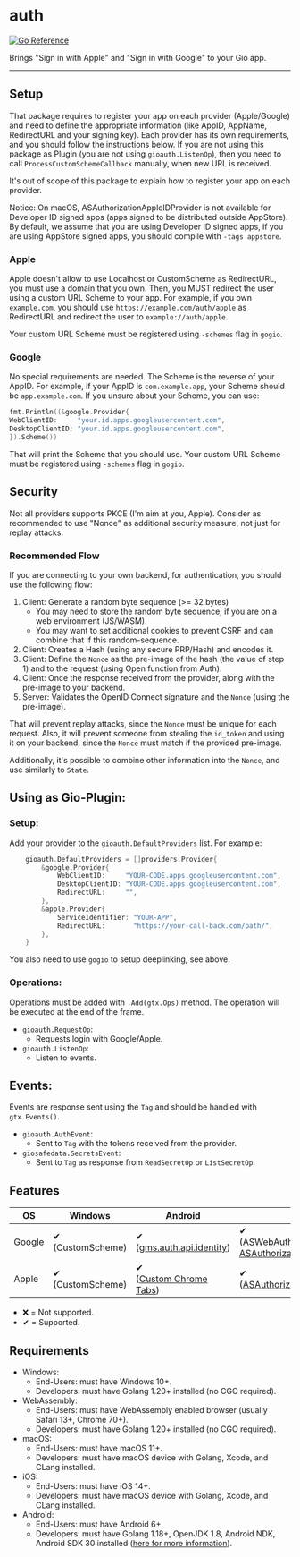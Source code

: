 # auth

[![Go Reference](https://pkg.go.dev/badge/github.com/gioui-plugins/gio-plugins/safedata.svg)](https://pkg.go.dev/github.com/gioui-plugins/gio-plugins/auth)

Brings "Sign in with Apple" and "Sign in with Google" to your Gio app.

--------------

## Setup

That package requires to register your app on each provider (Apple/Google) and need to define the appropriate
information (like AppID, AppName, RedirectURL and your signing key). Each provider has its own requirements,
and you should follow the instructions below. If you are not using this package as Plugin (you are not
using `gioauth.ListenOp`), then you need to call `ProcessCustomSchemeCallback` manually, when new URL is received.

It's out of scope of this package to explain how to register your app on each provider.

Notice: On macOS, ASAuthorizationAppleIDProvider is not available for Developer ID signed apps (apps signed to be
distributed outside AppStore). By default, we assume that you are using Developer ID signed apps, if you are using
AppStore signed apps, you should compile with `-tags appstore`.

### Apple

Apple doesn't allow to use Localhost or CustomScheme as RedirectURL, you must use a domain that you own. Then,
you MUST redirect the user using a custom URL Scheme to your app. For example, if you own `example.com`, you
should use `https://example.com/auth/apple` as RedirectURL and redirect the user to `example://auth/apple`.

Your custom URL Scheme must be registered using `-schemes` flag in `gogio`.

### Google

No special requirements are needed. The Scheme is the reverse of your AppID. For example, if your AppID is
`com.example.app`, your Scheme should be `app.example.com`. If you unsure about your Scheme, you can use:

```go
fmt.Println((&google.Provider{
WebClientID:     "your.id.apps.googleusercontent.com",
DesktopClientID: "your.id.apps.googleusercontent.com",
}).Scheme())
```

That will print the Scheme that you should use. Your custom URL Scheme must be registered using `-schemes` flag
in `gogio`.

## Security

Not all providers supports PKCE (I'm aim at you, Apple). Consider as recommended to use "Nonce" as additional security
measure, not just for replay attacks.

### Recommended Flow

If you are connecting to your own backend, for authentication, you should use the following flow:

1. Client: Generate a random byte sequence (>= 32 bytes)
    - You may need to store the random byte sequence, if you are on a web environment (JS/WASM).
    - You may want to set additional cookies to prevent CSRF and can combine that if this random-sequence.
2. Client: Creates a Hash (using any secure PRP/Hash) and encodes it.
3. Client: Define the `Nonce` as the pre-image of the hash (the value of step 1) and to the request (using Open function
   from Auth).
4. Client: Once the response received from the provider, along with the pre-image to your backend.
5. Server: Validates the OpenID Connect signature and the `Nonce` (using the pre-image).

That will prevent replay attacks, since the `Nonce` must be unique for each request. Also, it will prevent someone
from stealing the `id_token` and using it on your backend, since the `Nonce` must match if the provided pre-image.

Additionally, it's possible to combine other information into the `Nonce`, and use similarly to `State`.

## Using as Gio-Plugin:

### Setup:

Add your provider to the `gioauth.DefaultProviders` list. For example:

```go
	gioauth.DefaultProviders = []providers.Provider{
		&google.Provider{
			WebClientID:     "YOUR-CODE.apps.googleusercontent.com",
			DesktopClientID: "YOUR-CODE.apps.googleusercontent.com",
			RedirectURL:     "",
		},
		&apple.Provider{
			ServiceIdentifier: "YOUR-APP",
			RedirectURL:       "https://your-call-back.com/path/",
		},
	}
```

You also need to use `gogio` to setup deeplinking, see above.

### Operations:

Operations must be added with `.Add(gtx.Ops)` method. The operation will be executed at the end of the frame.

- `gioauth.RequestOp`:
    - Requests login with Google/Apple.
- `gioauth.ListenOp`:
    - Listen to events.

## Events:

Events are response sent using the `Tag` and should be handled with `gtx.Events()`.

- `gioauth.AuthEvent`:
    - Sent to `Tag` with the tokens received from the provider.
- `giosafedata.SecretsEvent`:
    - Sent to `Tag` as response from `ReadSecretOp` or `ListSecretOp`.

## Features

| OS     | Windows                | Android                                                                                                                                     | MacOS                                                                                                                                                                                                                                                                                                | iOS                                                                                                                                                      | WebAssembly |
|--------|------------------------|---------------------------------------------------------------------------------------------------------------------------------------------|------------------------------------------------------------------------------------------------------------------------------------------------------------------------------------------------------------------------------------------------------------------------------------------------------|----------------------------------------------------------------------------------------------------------------------------------------------------------|-------------|
| Google | ✔ <br/> (CustomScheme) | ✔ <br/> ([gms.auth.api.identity](https://developers.google.com/android/reference/com/google/android/gms/auth/api/identity/package-summary)) | ✔ <br/> ([ASWebAuthenticationSession](https://developer.apple.com/documentation/authenticationservices/aswebauthenticationsession?language=objc) or [ASAuthorizationAppleIDProvider](https://developer.apple.com/documentation/authenticationservices/asauthorizationappleidprovider?language=objc)) | ✔ <br/> ([ASAuthorizationAppleIDProvider](https://developer.apple.com/documentation/authenticationservices/asauthorizationappleidprovider?language=objc) | ✔           |
| Apple  | ✔ <br/> (CustomScheme) | ✔ <br/> ([Custom Chrome Tabs](https://developer.android.com/reference/androidx/browser/customtabs/CustomTabsIntent))                        | ✔ <br/> ([ASAuthorizationAppleIDProvider](https://developer.apple.com/documentation/authenticationservices/asauthorizationappleidprovider?language=objc)                                                                                                                                             | ✔ <br/> ([ASAuthorizationAppleIDProvider](https://developer.apple.com/documentation/authenticationservices/asauthorizationappleidprovider?language=objc) | ✔           |

- ❌ = Not supported.
- ✔ = Supported.

## Requirements

- Windows:
    - End-Users: must have Windows 10+.
    - Developers: must have Golang 1.20+ installed (no CGO required).
- WebAssembly:
    - End-Users: must have WebAssembly enabled browser (usually Safari 13+, Chrome 70+).
    - Developers: must have Golang 1.20+ installed (no CGO required).
- macOS:
    - End-Users: must have macOS 11+.
    - Developers: must have macOS device with Golang, Xcode, and CLang installed.
- iOS:
    - End-Users: must have iOS 14+.
    - Developers: must have macOS device with Golang, Xcode, and CLang installed.
- Android:
    - End-Users: must have Android 6+.
    - Developers: must have Golang 1.18+, OpenJDK 1.8, Android NDK, Android SDK 30
      installed ([here for more information](https://gioui.org/doc/install/android)).

